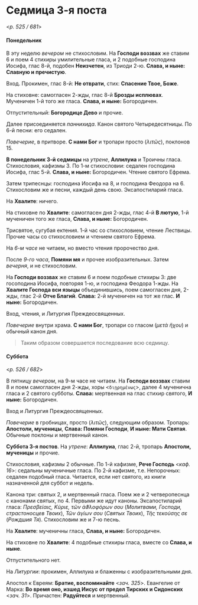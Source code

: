 
# Седмица 3-я поста

<*p. 525 / 681*>

#### Понедельник

В эту неделю *вечером* не стихословим. На **Господи воззвах** же ставим 6 и поем 4 стихиры умилительные гласа, 
и 2 подобные господина Иосифа, глас 8-й, подобен **Неизчетен**, из Триоди 2-ю. 
**Слава, и ныне: Славную и пречистую**. 

Вход. Прокимен, глас 8-й: **Не отврати**, стих: **Спасение Твое, Боже**. 

На стиховне: самогласен 2-жды, глас 8-й **Брозды исплювах**. Мученичен 1-й того же гласа. 
**Слава, и ныне:** Богородичен. 

Отпустительный: **Богородице Дево** и прочие. 

Далее присоединяется *паннихида*. Канон святого Четыредесятницы. По 6-й песни: его седален. 

*Повечерие*, в притворе. **С нами Бог** и тропари просто (*λιτῶς*), поклонов 15. 

**В понедельник 3-й седмицы** на *утрене*, **Аллилуиа** и Троичны гласа. Стихословия, кафизмы 3. 
По 1-м стихословии: седален господина Иосифа, глас 5-й. **Слава, и ныне:** Богородичен. 
Чтение святого Ефрема. 

Затем трипеснцы: господина Иосифа на 8, и господина Феодора на 6. Стихословим же и песни, 
каждый день свою.
Эксапостиларий гласа. 

На **Хвалите**: ничего. 

На стиховне по **Хвалите**: самогласен дня 2-жды, глас 4-й **В лютую**, 1-й мученичен того же гласа, 
**Слава, и ныне:** Богородичен. 

Трисвятое, сугубая ектения. 1-й час со стихословием, чтение Лествицы. 
Прочие часы со стихословием и чтением святого Ефрема. 

На *6-м часе* не читаем, но вместо чтения пророчество дня. 

После *9-го часа*, **Помяни мя** и прочее изобразительных. Затем *вечерня*, и не стихословим. 

На **Господи воззвах** же ставим 6 и поем подобные стихиры 3: две госоподина Иосифа, повторяя 1-ю, 
и господина Феодора 1-жды. На **Хвалите Господа вси языцы** объединившись, поем самогласен дня, 
2-жды, глас 2-й **Отче Благий**. **Слава:** 2-й мученичен на тот же глас. **И ныне:** Богородичен. 

Вход, чтения, и Литургия Преждеосвященных. 

*Повечерие* внутри храма. **С нами Бог**, тропари со гласом (*μετὰ ἥχου*) и обычный канон дня. 

> Таким образом совершается последование всю седмицу.

#### Суббота

<*p. 526 / 682*>

В пятницу *вечером*, на 9-м часе не читаем. На **Господи воззвах** ставим 8 и поем самогласен дня 2-жды, 
хоры <`διῃρημένως`>, далее 4 мученична гласа и 2 святого субботы. **Слава:** мертвенная на глас стихир 
святого, **И ныне:** Богородичен. 

Вход и Литургия Преждеосвященных. 

*Повечерие* в гробницах, просто (*λιτῶς*), следующим образом. Тропарь: **Апостоли, мученицы**, 
**Слава: Помяни Господи**, **И ныне: Мати Святая**. Обычные поклоны и мертвенный канон. 

**Суббота 3-я постов**. На *утрене*: **Аллилуиа**, глас 2-й, тропарь **Апостоли, мученицы** и прочие. 

Стихословия, кафизмы 2 обычные. По 1-й кафизме, **Рече Господь** <*каф. 16*>: седальны мученичные гласа. 
По 2-й кафизме, т.е. Непорочных: седален подобный гласа. 
Читается, если нет святого, из книги назначенной для суббот и недель. 

Канона три: святых 2, и мертвенный гласа. Поем же и 2 четверопеснца с канонами святых, по 4. Первыми же 
идут каноны. 
Эксапостиларий гласа: *Πρεσβείαις, Κύριε, τῶν ἀϑλοφόρων σου* (*Молитвами, Господи, страстоносцев Твоих*), 
*Τῶν ἁγίων σου* (*Святых Твоих*), *Τῆς τεκούσης σε* (*Рождшия Тя*). 
Стихословим же и 7-ю песнь. 

На **Хвалите**: мученичны гласа, **Слава, и ныне:** Богородичен. 

На стиховне по **Хвалите**: 4 подобные стихиры гласа, вместе со **Слава, и ныне**. 

Отпустительного нет. 

На *Литургии*: прокимен, Аллилуиа и блаженны с изобразительными дня. 

Апостол к Евреям: **Братие, воспоминайте** <*зач. 325*>. 
Евангелие от Марка: **Во время оно, изшед Иисус от предел Тирских и Сидонских** <*зач. 31*>. 
Причастен: **Радуйтеся** и мертвенный. 
